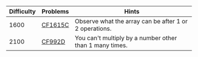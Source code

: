 | Difficulty | Problems | Hints |
| -------- | -------- | -------- |
| 1600 | [CF1615C](https://codeforces.com/problemset/problem/1615/C) | Observe what the array can be after $1$ or $2$ operations. |
| 2100 | [CF992D](https://codeforces.com/problemset/problem/992/D) | You can't multiply by a number other than $1$ many times. |